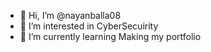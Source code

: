 - 👋 Hi, I’m @nayanballa08
- 👀 I’m interested in CyberSecuirity 
- 🌱 I’m currently learning Making my portfolio
